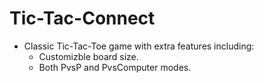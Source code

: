 # Tic-Tac-Connect

- Classic Tic-Tac-Toe game with extra features including:
    - Customizble board size.
    - Both PvsP and PvsComputer modes.

    
